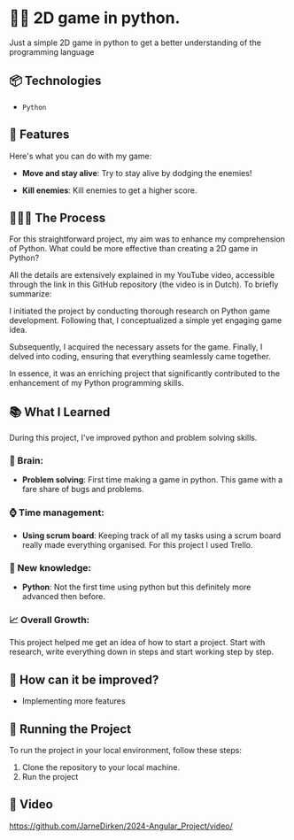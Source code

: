 ﻿# 🥷🏽 2D game in python.

Just a simple 2D game in python to get a better understanding of the programming language

## 📦 Technologies

- `Python`

## 🦄 Features

Here's what you can do with my game:

- **Move and stay alive**: Try to stay alive by dodging the enemies!

- **Kill enemies**: Kill enemies to get a higher score.

## 👩🏽‍🍳 The Process

For this straightforward project, my aim was to enhance my comprehension of Python. What could be more effective than creating a 2D game in Python?

All the details are extensively explained in my YouTube video, accessible through the link in this GitHub repository (the video is in Dutch). To briefly summarize:

I initiated the project by conducting thorough research on Python game development. Following that, I conceptualized a simple yet engaging game idea.

Subsequently, I acquired the necessary assets for the game. Finally, I delved into coding, ensuring that everything seamlessly came together.

In essence, it was an enriching project that significantly contributed to the enhancement of my Python programming skills.

## 📚 What I Learned

During this project, I've improved python and problem solving skills.

### 🧠 Brain:

- **Problem solving**: First time making a game in python. This game with a fare share of bugs and problems.

### ⌚ Time management:

- **Using scrum board**: Keeping track of all my tasks using a scrum board really made everything organised. For this project I used Trello.

### 📓 New knowledge:

- **Python**: Not the first time using python but this definitely more advanced then before.

### 📈 Overall Growth:

This project helped me get an idea of how to start a project. Start with research, write everything down in steps and start working step by step.

## 💭 How can it be improved?

- Implementing more features

## 🚦 Running the Project

To run the project in your local environment, follow these steps:

1. Clone the repository to your local machine.
2. Run the project

## 🍿 Video

https://github.com/JarneDirken/2024-Angular_Project/video/
